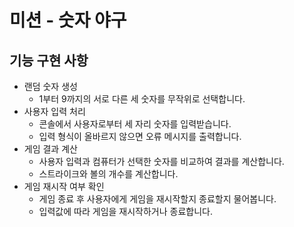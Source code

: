 # 미션 - 숫자 야구

## 기능 구현 사항

- 랜덤 숫자 생성
  - 1부터 9까지의 서로 다른 세 숫자를 무작위로 선택합니다.
- 사용자 입력 처리
  - 콘솔에서 사용자로부터 세 자리 숫자를 입력받습니다.
  - 입력 형식이 올바르지 않으면 오류 메시지를 출력합니다.
- 게임 결과 계산
  - 사용자 입력과 컴퓨터가 선택한 숫자를 비교하여 결과를 계산합니다.
  - 스트라이크와 볼의 개수를 계산합니다.
- 게임 재시작 여부 확인
  - 게임 종료 후 사용자에게 게임을 재시작할지 종료할지 물어봅니다.
  - 입력값에 따라 게임을 재시작하거나 종료합니다.


